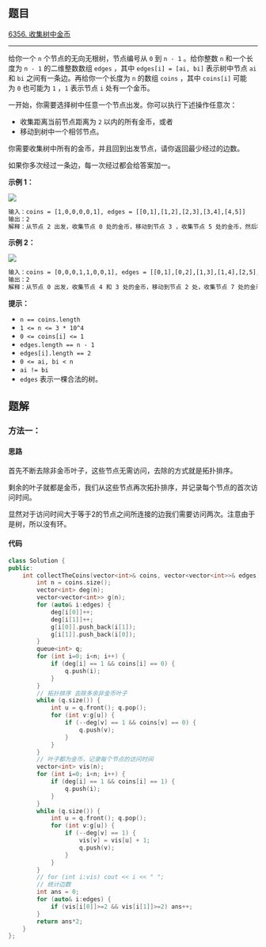 ## 题目

[6356. 收集树中金币](https://leetcode.cn/problems/collect-coins-in-a-tree/)

---

给你一个 `n` 个节点的无向无根树，节点编号从 `0` 到 `n - 1` 。给你整数 `n` 和一个长度为 `n - 1` 的二维整数数组 `edges` ，其中 `edges[i] = [ai, bi]` 表示树中节点 `ai` 和 `bi` 之间有一条边。再给你一个长度为 `n` 的数组 `coins` ，其中 `coins[i]` 可能为 `0` 也可能为 `1` ，`1` 表示节点 `i` 处有一个金币。

一开始，你需要选择树中任意一个节点出发。你可以执行下述操作任意次：

-   收集距离当前节点距离为 `2` 以内的所有金币，或者
-   移动到树中一个相邻节点。

你需要收集树中所有的金币，并且回到出发节点，请你返回最少经过的边数。

如果你多次经过一条边，每一次经过都会给答案加一。

  

**示例 1：**

![](https://assets.leetcode.com/uploads/2023/03/01/graph-2.png)

```txt
输入：coins = [1,0,0,0,0,1], edges = [[0,1],[1,2],[2,3],[3,4],[4,5]]
输出：2
解释：从节点 2 出发，收集节点 0 处的金币，移动到节点 3 ，收集节点 5 处的金币，然后移动回节点 2 。
```

**示例 2：**

![](https://assets.leetcode.com/uploads/2023/03/02/graph-4.png)

```txt
输入：coins = [0,0,0,1,1,0,0,1], edges = [[0,1],[0,2],[1,3],[1,4],[2,5],[5,6],[5,7]]
输出：2
解释：从节点 0 出发，收集节点 4 和 3 处的金币，移动到节点 2 处，收集节点 7 处的金币，移动回节点 0 。
```
  

**提示：**

-   `n == coins.length`
-   `1 <= n <= 3 * 10^4`
-   `0 <= coins[i] <= 1`
-   `edges.length == n - 1`
-   `edges[i].length == 2`
-   `0 <= ai, bi < n`
-   `ai != bi`
-   `edges` 表示一棵合法的树。

  

## 题解

### 方法一：

#### 思路

首先不断去除非金币叶子，这些节点无需访问，去除的方式就是拓扑排序。

剩余的叶子就都是金币，我们从这些节点再次拓扑排序，并记录每个节点的首次访问时间。

显然对于访问时间大于等于2的节点之间所连接的边我们需要访问两次。注意由于是树，所以没有环。

#### 代码

```cpp
class Solution {
public:
    int collectTheCoins(vector<int>& coins, vector<vector<int>>& edges) {
        int n = coins.size();
        vector<int> deg(n);
        vector<vector<int>> g(n);
        for (auto& i:edges) {
            deg[i[0]]++;
            deg[i[1]]++;
            g[i[0]].push_back(i[1]);
            g[i[1]].push_back(i[0]);
        }
        queue<int> q;
        for (int i=0; i<n; i++) {
            if (deg[i] == 1 && coins[i] == 0) {
                q.push(i);
            }
        }
        // 拓扑排序 去除多余非金币叶子
        while (q.size()) {
            int u = q.front(); q.pop();
            for (int v:g[u]) {
                if (--deg[v] == 1 && coins[v] == 0) {
                    q.push(v);
                }
            }
        }
        // 叶子都为金币，记录每个节点的访问时间
        vector<int> vis(n);
        for (int i=0; i<n; i++) {
            if (deg[i] == 1 && coins[i] == 1) {
                q.push(i);
            }
        }
        while (q.size()) {
            int u = q.front(); q.pop();
            for (int v:g[u]) {
                if (--deg[v] == 1) {
                    vis[v] = vis[u] + 1;
                    q.push(v);
                }
            }
        }
        // for (int i:vis) cout << i << " ";
        // 统计边数
        int ans = 0;
        for (auto& i:edges) {
            if (vis[i[0]]>=2 && vis[i[1]]>=2) ans++;
        }
        return ans*2;
    }
};
```
